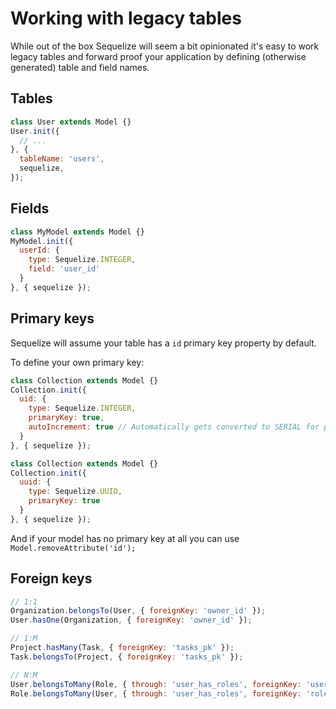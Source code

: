 # Working with legacy tables

While out of the box Sequelize will seem a bit opinionated it's easy to work legacy tables and forward proof your application by defining (otherwise generated) table and field names.

## Tables
```js
class User extends Model {}
User.init({
  // ...
}, {
  tableName: 'users',
  sequelize,
});
```

## Fields
```js
class MyModel extends Model {}
MyModel.init({
  userId: {
    type: Sequelize.INTEGER,
    field: 'user_id'
  }
}, { sequelize });
```

## Primary keys
Sequelize will assume your table has a `id` primary key property by default.

To define your own primary key:

```js
class Collection extends Model {}
Collection.init({
  uid: {
    type: Sequelize.INTEGER,
    primaryKey: true,
    autoIncrement: true // Automatically gets converted to SERIAL for postgres
  }
}, { sequelize });

class Collection extends Model {}
Collection.init({
  uuid: {
    type: Sequelize.UUID,
    primaryKey: true
  }
}, { sequelize });
```

And if your model has no primary key at all you can use `Model.removeAttribute('id');`

## Foreign keys
```js
// 1:1
Organization.belongsTo(User, { foreignKey: 'owner_id' });
User.hasOne(Organization, { foreignKey: 'owner_id' });

// 1:M
Project.hasMany(Task, { foreignKey: 'tasks_pk' });
Task.belongsTo(Project, { foreignKey: 'tasks_pk' });

// N:M
User.belongsToMany(Role, { through: 'user_has_roles', foreignKey: 'user_role_user_id' });
Role.belongsToMany(User, { through: 'user_has_roles', foreignKey: 'roles_identifier' });
```
